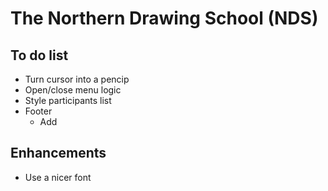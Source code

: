 # The Northern Drawing School (NDS)

## To do list

- Turn cursor into a pencip
- Open/close menu logic
- Style participants list
- Footer
  - Add

## Enhancements

- Use a nicer font
